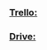 ### [Trello:](https://trello.com/invite/b/6830f744e961f52171a3dff2/ATTI5cbffec222d78a4948ea3a8da13b6e4fA37A8197/gestao-de-atividades-do-trabalho-remoto) 
### [Drive:](https://drive.google.com/drive/u/1/folders/115sTJM-LwtLNrhtwHRPuKVzIAbfBmM78)
